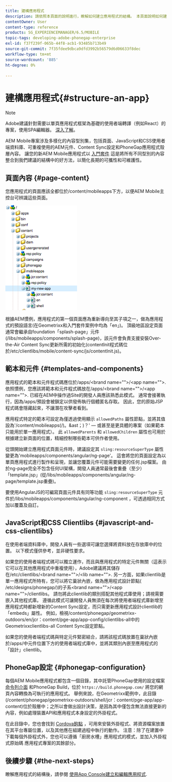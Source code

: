 ```yaml
---
title: 建構應用程式
description: 請依照本頁面的說明進行，瞭解如何建立應用程式的結構。 本頁面說明如何建構範本和元件，以及JavaScript和CSS Clientlibs的相關資訊。
contentOwner: User
content-type: reference
products: SG_EXPERIENCEMANAGER/6.5/MOBILE
topic-tags: developing-adobe-phonegap-enterprise
exl-id: f37f239f-065b-44f8-acb1-93485b713b49
source-git-commit: 7f35fdee9dbca9dfd3992b56579d6d06633f8dec
workflow-type: tm+mt
source-wordcount: '885'
ht-degree: 0%

---
```


# 建構應用程式{#structure-an-app}

>[!NOTE]
>
>Adobe建議針對需要以單頁應用程式框架為基礎的使用者端轉譯（例如React）的專案，使用SPA編輯器。 [深入了解](/help/sites-developing/spa-overview.md)。

AEM Mobile專案涉及多樣化的內容型別集，包括頁面、JavaScript和CSS使用者端資料庫、可重複使用的AEM元件、Content Sync設定和PhoneGap應用程式殼層內容。 讓您的新AEM Mobile應用程式以 [入門套件](https://github.com/Adobe-Marketing-Cloud-Apps/aem-phonegap-starter-kit) 這是將所有不同型別的內容整合到我們建議的結構中的好方法，以簡化長期的可攜性和可維護性。

## 頁面內容 {#page-content}

您應用程式的頁面應該全都位於/content/mobileapps下方，以便AEM Mobile主控台可辨識這些頁面。

![chlimage_1-52](assets/chlimage_1-52.png)

根據AEM慣例，應用程式的第一個頁面應為重新導向至其子項之一，做為應用程式的預設語言(在Geometrixx和入門套件案例中均為「en」)。 頂級地區設定頁面通常會繼承自foundation「splash-page」元件(/libs/mobileapps/components/splash-page)，該元件會負責支援安裝Over-the-Air Content Sync更新所需的初始化(contentInit程式碼位於/etc/clientlibs/mobile/content-sync/js/contentInit.js)。

## 範本和元件 {#templates-and-components}

應用程式的範本和元件程式碼應位於/apps/&lt;brand name=&quot;&quot;>/&lt;app name=&quot;&quot;>. 依照慣例，您應該將範本和元件程式碼放在/apps/&lt;brand name=&quot;&quot;>/&lt;app name=&quot;&quot;>. 已經在AEM中操作過Site的開發人員應該熟悉此模式。 通常會接著執行，因為/apps/預設會被鎖定以供發佈執行個體匿名存取。 因此，您的原始JSP程式碼會隱藏起來，不讓潛在攻擊者看到。

應用程式特定的範本可設定為僅透過使用顯示 `allowedPaths` 屬性節點，並將其值設為&#39;/content/mobileapps(/)。&amp;ast；)？&#39;  — 或甚至是更具體的專案（如果範本只能用於單一應用程式）。 此 `allowedParents` 和 `allowedChildren` 屬性也可用於根據建立新頁面的位置，精細控制哪些範本可供作者使用。

從頭開始建立應用程式頁面元件時，建議設定其 `sling:resourceSuperType` 屬性變更為&#39;mobileapps/components/angular/ng-page&#39;。 這會將您的頁面設定為以單頁應用程式進行製作和呈現，並讓您覆蓋元件可能需要變更的任何.jsp檔案。 由於ng-page完全不包含任何UI架構，開發人員通常最後會重疊（至少）「template.jsp」(從/libs/mobileapps/components/angular/ng-page/template.jsp重疊)。

要使用AngularJS的可編寫頁面元件具有同等功能 `sling:resourceSuperType` 元件於/libs/mobileapps/components/angular/ng-component ，可透過相同方式加以覆蓋及自訂。

## JavaScript和CSS Clientlibs {#javascript-and-css-clientlibs}

在使用者端資料庫中，開發人員有一些選項可讓您選擇將資料放在存放庫中的位置。 以下模式僅供參考，並非硬性要求。

如果您的使用者端程式碼可以獨立運作，而且與應用程式的特定元件無關（這表示它可以在其他應用程式中重複使用），Adobe建議將其儲存在/etc/clientlibs/&lt;brand name=&quot;&quot;>/&lt;lib name=&quot;&quot;>. 另一方面，如果clientlib是單一應用程式所特有，您可以將它巢狀內嵌，做為應用程式設計節點( /etc/designs/phonegap/)的子系&lt;brand name=&quot;&quot;>/&lt;app name=&quot;&quot;>/clientlibs。 請勿將此clientlib的類別搭配其他程式庫使用；請視需要嵌入其他程式庫。 遵循此模式可讓開發人員無須在每次將使用者端程式庫新增至應用程式時都新增新的Content Sync設定，而只需更新應用程式設計clientlib的「embeds」屬性。 例如，檢視/content/phonegap/geometrixx-outdoors/en/jcr：content/pge-app/app-config/clientlibs-all中的Geometrixxclientlibs-all Content Sync設定節點。

如果您的使用者端程式碼與特定元件緊密結合，請將該程式碼放置在巢狀內嵌於/apps/中元件位置下方的使用者端程式庫中，並將其類別內嵌至應用程式的「設計」clientlib。

## PhoneGap設定 {#phonegap-configuration}

每個AEM Mobile應用程式都包含一個目錄，其中託管PhoneGap使用的設定檔案 [命令列介面](https://github.com/phonegap/phonegap-cli) 和PhoneGap Build，位於 `https://build.phonegap.com/` 將您的網頁內容轉換為可執行的應用程式。 舉例來說，在Geometrixx範例中，此目錄(/content/phonegap/geometrixx-outdoors/shell/jcr：content/pge-app/app-content)位於殼層中；之所以會做出設計決策，是因為其中僅包含無法直接更新的內容，例如處理裝置API和應用程式本身設定的外掛程式。

在此目錄中，您也會找到 [Cordova鉤點](https://cordova.apache.org/docs/en/dev/guide/appdev/hooks/index.html#Hooks%20Guide) ，可用來安裝外掛程式、將資源檔案放置在其平台專屬位置，以及其他應在組建過程中執行的動作。 注意：除了在建置中下載每個外掛程式外，您也可以遵循「廚房水槽」應用程式的模式，並加入外掛程式原始碼<!-- THIS URL IS 404 (https://github.com/blefebvre/aem-phonegap-kitchen-sink/tree/master/content/src/main/content/jcr_root/content/phonegap/kitchen-sink/shell/_jcr_content/pge-app/app-content/phonegap/plugins) --> 應用程式專案的其餘部分。

## 後續步驟 {#the-next-steps}

瞭解應用程式的結構後，請參閱 [使用App Console建立和編輯應用程式](/help/mobile/phonegap-apps-console.md).
